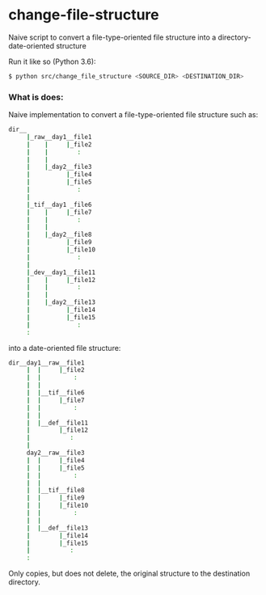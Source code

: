 # change-file-structure
Naive script to convert a file-type-oriented file structure into a directory-date-oriented structure


Run it like so (Python 3.6):
```bash
$ python src/change_file_structure <SOURCE_DIR> <DESTINATION_DIR>
```

### What is does:

Naive implementation to convert a file-type-oriented file structure such as:

```bash
dir__
     |_raw__day1__file1
     |    |     |_file2
     |    |        :
     |    |
     |    |_day2__file3
     |          |_file4
     |          |_file5
     |             :
     |      
     |_tif__day1 _file6
     |    |     |_file7
     |    |        :
     |    |
     |    |_day2__file8
     |          |_file9
     |          |_file10
     |             :
     |       
     |_dev__day1__file11
     |    |     |_file12
     |    |        :
     |    |
     |    |_day2__file13
     |          |_file14
     |          |_file15
     |             :
     :
```

into a date-oriented file structure:

```bash
dir__day1__raw__file1
     |  |     |_file2
     |  |         :
     |  |
     |  |__tif__file6
     |  |     |_file7
     |  |         :
     |  |
     |  |__def__file11
     |        |_file12
     |           :
     |
     day2__raw__file3
     |  |     |_file4
     |  |     |_file5
     |  |         :
     |  |
     |  |__tif__file8
     |  |     |_file9
     |  |     |_file10
     |  |         :
     |  |
     |  |__def__file13
     |        |_file14
     |        |_file15
     |           :
     :
 ```
 
Only copies, but does not delete, the original structure to the destination directory.


